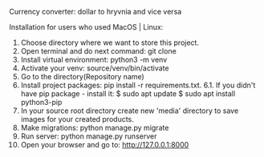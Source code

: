 Сurrency converter: dollar to hryvnia and vice versa

Installation for users who used MacOS | Linux:

1. Choose directory where we want to store this project.
2. Open terminal and do next command: git clone
3. Install virtual environment: python3 -m venv
4. Activate your venv: source/venv/bin/activate
5. Go to the directory(Repository name)
6. Install project packages: pip install -r requirements.txt. 
6.1. If you didn't have pip package - install it: $ sudo apt update $ sudo apt install python3-pip
7. In your source root directory create new 'media' directory to save images for your created products.
8. Make migrations: python manage.py migrate
9. Run server: python manage.py runserver
10. Open your browser and go to: http://127.0.0.1:8000
